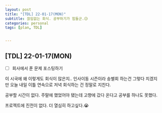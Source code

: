 ```yaml
---
layout: post
title: "[TDL] 22-01-17(MON)"
subtitle: 끊임없는 회식. 공부하기가 힘들군.😥
categories: personal
tags: [plan, TDL]


---
```




## [TDL] 22-01-17(MON)

- [ ] 회사에서 푼 문제 포스팅하기

이 시국에 왜 이렇게도 회식이 많은지.. 인사이동 시즌이라 송별회 하는건 그렇다 치겠지만 오늘 내일 이틀 연속으로 저녁 회식하는 건 정말로 지친다.

공부할 시간이 없다. 주말에 했었어야 됐는데 고향에 갔다 온다고 공부를 하나도 못했다.

프로젝트에 진전이 없다. 더 열심히 하고싶다.😭